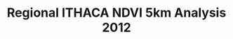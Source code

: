 ---
title: Regional ITHACA NDVI 5km Analysis 2012
categories: 
    - data
geography: regional
partner: ithaca
cat: remote
year: 2012
layer: ithaca.sahel-ithaca-remote-vegrowth5km-apr-9-2012,ithaca.sahel-westafrica-border-overlay  
api:
embed:
source: ITHACA
license: Public Domain
updated: 3/28/12
description: This map shows the current vegetation growth deviations for the 2011 season. Information has been extracted from MODIS NDVI time-series (2000-2010), only considering the first (or main) growing season for considered years and using the Seasonal Small Integral parameter in order to describe vegetation productivity. Pixel based results are proposed (0.05 degrees). Further information can be found on the [ITHACA website](http://www.ithacaweb.org/maps/).
downloads:
    - type: geotiff
      link: http://dl.dropbox.com/u/72717685/ithaca-ndvi-analysis-march2012.zip
---